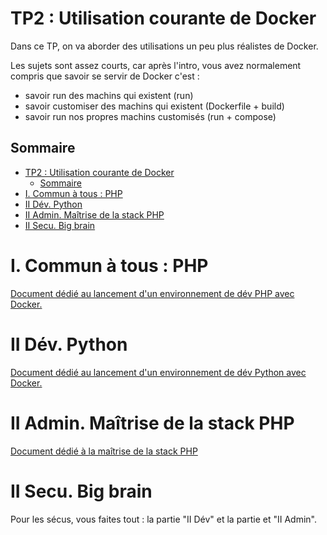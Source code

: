 # TP2 : Utilisation courante de Docker

Dans ce TP, on va aborder des utilisations un peu plus réalistes de Docker.

Les sujets sont assez courts, car après l'intro, vous avez normalement compris que savoir se servir de Docker c'est :

- savoir run des machins qui existent (run)
- savoir customiser des machins qui existent (Dockerfile + build)
- savoir run nos propres machins customisés (run + compose)

## Sommaire

- [TP2 : Utilisation courante de Docker](#tp2--utilisation-courante-de-docker)
  - [Sommaire](#sommaire)
- [I. Commun à tous : PHP](#i-commun-à-tous--php)
- [II Dév. Python](#ii-dév-python)
- [II Admin. Maîtrise de la stack PHP](#ii-admin-maîtrise-de-la-stack-php)
- [II Secu. Big brain](#ii-secu-big-brain)

# I. Commun à tous : PHP

[Document dédié au lancement d'un environnement de dév PHP avec Docker.](./php.md)

# II Dév. Python

[Document dédié au lancement d'un environnement de dév Python avec Docker.](./php.md)

# II Admin. Maîtrise de la stack PHP

[Document dédié à la maîtrise de la stack PHP](./admin.md)

# II Secu. Big brain

Pour les sécus, vous faites tout : la partie "II Dév" et la partie et "II Admin".
